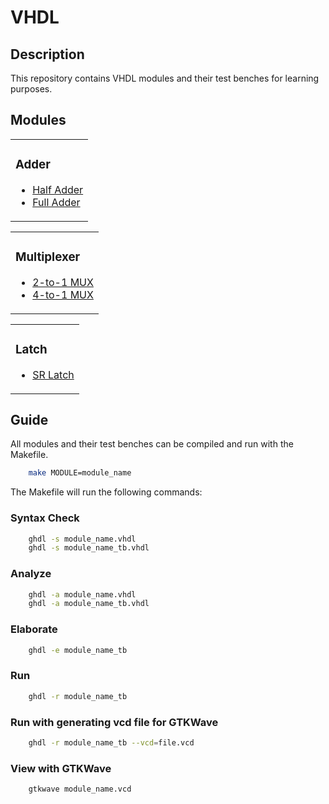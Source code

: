 # VHDL

## Description

This repository contains VHDL modules and their test benches for learning purposes.

## Modules

<table>
  <tr>
    <td>
      <h3>Adder</h3>
      <ul>
        <li><a href="./ADDER/HA">Half Adder</a></li>
        <li><a href="./ADDER/FA">Full Adder</a></li>
      </ul>
    </td>
  </tr>
</table>

<table>
  <tr>
    <td>
      <h3>Multiplexer</h3>
      <ul>
        <li><a href="./MUX/2x1">2-to-1 MUX</a></li>
        <li><a href="./MUX/4x1">4-to-1 MUX</a></li>
      </ul>
    </td>
  </tr>
</table>

<table>
  <tr>
    <td>
      <h3>Latch</h3>
      <ul>
       <li><a href="./LATCH/SR">SR Latch</a></li>
     </ul>
   </td>
 </tr>
</table>

## Guide

All modules and their test benches can be compiled and run with the Makefile.

```bash
    make MODULE=module_name
```

The Makefile will run the following commands:

### Syntax Check

```bash
    ghdl -s module_name.vhdl
    ghdl -s module_name_tb.vhdl
```

### Analyze

```bash
    ghdl -a module_name.vhdl
    ghdl -a module_name_tb.vhdl
```

### Elaborate

```bash
    ghdl -e module_name_tb
```

### Run

```bash
    ghdl -r module_name_tb
```

### Run with generating vcd file for GTKWave

```bash
    ghdl -r module_name_tb --vcd=file.vcd
```

### View with GTKWave

```bash
    gtkwave module_name.vcd
```
